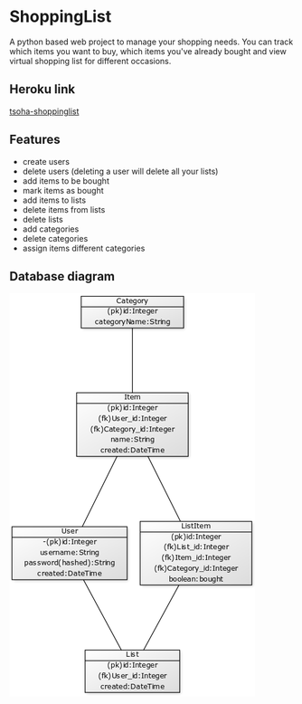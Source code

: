 # ShoppingList
A python based web project to manage your shopping needs. You can track which items you want to buy, which items you've already bought and view virtual shopping list for different occasions.

## Heroku link

[tsoha-shoppinglist](https://tsoha-shoppinglist.herokuapp.com/)

## Features
- create users
- delete users (deleting a user will delete all your lists)
- add items to be bought
- mark items as bought
- add items to lists
- delete items from lists
- delete lists
- add categories
- delete categories
- assign items different categories

## Database diagram
![diagram](https://github.com/lossitomatossi/ShoppingList/blob/master/ShoppingList/documentation/tietokantakaavio.png)
